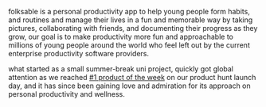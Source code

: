 folksable is a personal productivity app to help young people form habits, and routines and manage their lives in a fun and memorable way by taking pictures, collaborating with friends, and documenting their progress as they grow, our goal is to make productivity more fun and approachable to millions of young people around the world who feel left out by the current enterprise productivity software providers.

what started as a small summer-break uni project, quickly got global attention as we reached [#1 product of the week](https://www.producthunt.com/posts/folksable-3) on our product hunt launch day, and it has since been gaining love and admiration for its approach on personal productivity and wellness.
